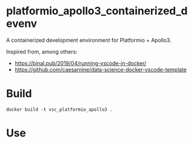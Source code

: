 # platformio_apollo3_containerized_devenv

A containerized development environment for Platformio + Apollo3.

Inspired from, among others:

- https://binal.pub/2019/04/running-vscode-in-docker/
- https://github.com/caesarnine/data-science-docker-vscode-template

# Build

```
docker build -t vsc_platformio_apollo3 .
```

# Use
